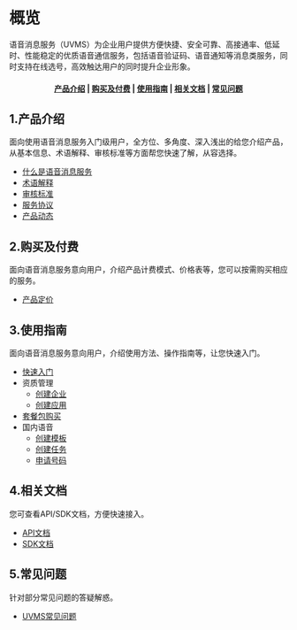 <!--一下子提供一种思路，欢迎大家发挥 -->

# 概览
语音消息服务（UVMS）为企业用户提供方便快捷、安全可靠、高接通率、低延时、性能稳定的优质语音通信服务，包括语音验证码、语音通知等消息类服务，同时支持在线选号，高效触达用户的同时提升企业形象。


#### <center>[产品介绍](#_1产品介绍)   |   [购买及付费](#_2购买及付费)   |   [使用指南](#_3使用指南)   |   [相关文档](#_4相关文档)   |   [常见问题](#_5常见问题)</center>   

## 1.产品介绍

面向使用语音消息服务入门级用户，全方位、多角度、深入浅出的给您介绍产品，从基本信息、术语解释、审核标准等方面帮您快速了解，从容选择。

* [什么是语音消息服务](/uvms/introduction/definition.md)
* [术语解释](/uvms/introduction/term.md)
* [审核标准](/uvms/introduction/criteria.md)
* [服务协议](/uvms/introduction/agreement.md)
* [产品动态](/uvms/introduction/news.md)



## 2.购买及付费

面向语音消息服务意向用户，介绍产品计费模式、价格表等，您可以按需购买相应的服务。

* [产品定价](/uvms/price.md)



## 3.使用指南

面向语音消息服务意向用户，介绍使用方法、操作指南等，让您快速入门。

* [快速入门](/uvms/guide/start.md)
* 资质管理
  * [创建企业](/uvms/guide/qualifications/enterprise.md)
  * [创建应用](/uvms/guide/qualifications/applications.md)
* [套餐包购买](/uvms/guide/package.md)
* 国内语音
  * [创建模板](/uvms/guide/domestic/template.md)
  * [创建任务](/uvms/guide/domestic/task.md)
  * [申请号码](/uvms/guide/domestic/number.md)



## 4.相关文档

您可查看API/SDK文档，方便快速接入。

* [API文档](https://docs.ucloud.cn/api/uvms-api/send_uvms_message)
* [SDK文档](/uvms/SDK.md)



## 5.常见问题

针对部分常见问题的答疑解惑。

* [UVMS常见问题](/uvms/questions.md)




